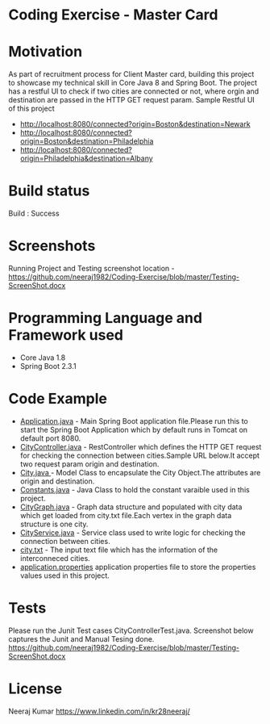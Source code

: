 <h1> Coding Exercise - Master Card </h1>

<h1> Motivation </h1>
As part of recruitment process for Client Master card, building this project to showcase my technical skill in Core Java 8 and Spring Boot.
The project has a restful UI to check if two cities are connected or not, where orgin and destination are passed in the HTTP GET request param.
Sample Restful UI of this project
<ul>
  <li><a href=#>http://localhost:8080/connected?origin=Boston&destination=Newark</a></li>
  <li><a href=#>http://localhost:8080/connected?origin=Boston&destination=Philadelphia</a></li>
  <li><a href=#>http://localhost:8080/connected?origin=Philadelphia&destination=Albany</a></li>
</ul>
  
  
<h1> Build status </h1>
Build : Success


<h1> Screenshots </h1>
Running Project and Testing screenshot location -<a href=#> https://github.com/neeraj1982/Coding-Exercise/blob/master/Testing-ScreenShot.docx </a>

<h1> Programming Language and Framework used </h1>
<ul>
<li> Core Java 1.8 </li>
<li> Spring Boot 2.3.1 </li>
</ul>

<h1> Code Example </h1>
<ul>
<li><a href="https://github.com/neeraj1982/Coding-Exercise/blob/master/src/main/java/com/city/Application.java">Application.java</a> - Main Spring Boot application file.Please run this to start the Spring Boot Application which by default runs in Tomcat on default port 8080. </li>
<li><a href="https://github.com/neeraj1982/Coding-Exercise/blob/master/src/main/java/com/city/controller/CityController.java">CityController.java</a> - RestController which defines the HTTP GET request for checking the connection between cities.Sample URL below.It accept two request 
param origin and destination. <a href = http://localhost:8080/connected?origin=Boston&destination=Newark </a> </li>
<li><a href="https://github.com/neeraj1982/Coding-Exercise/blob/master/src/main/java/com/city/model/City.java">City.java </a> - Model Class to encapsulate the City Object.The attributes are origin and destination. </li>
<li><a href="https://github.com/neeraj1982/Coding-Exercise/blob/master/src/main/java/com/city/model/Constants.java">Constants.java</a> - Java Class to hold the constant varaible used in this project. </li>
<li><a href="https://github.com/neeraj1982/Coding-Exercise/blob/master/src/main/java/com/city/service/CityGraph.java">CityGraph.java</a> - Graph data structure and populated with city data which get loaded from city.txt file.Each vertex in the graph data structure is one city. </li>
<li><a href="https://github.com/neeraj1982/Coding-Exercise/blob/master/src/main/java/com/city/service/CityService.java">CityService.java</a> - Service class used to write logic for checking the connection between cities.</li>
<li><a href="https://github.com/neeraj1982/Coding-Exercise/blob/master/src/main/resources/city.txt">city.txt</a> - The input text file which has the information of the interconneced cities.</a></li>
<li><a href="https://github.com/neeraj1982/Coding-Exercise/blob/master/src/main/resources/application.properties">application.properties</a> application properties file to store the properties values used in this project.</li>
</ul>


<h1>Tests</h1>
Please run the Junit Test cases CityControllerTest.java.
Screenshot below captures the Junit and Manual Tesing done. 
<a href=#>https://github.com/neeraj1982/Coding-Exercise/blob/master/Testing-ScreenShot.docx </a>

<h1>License</h1>
Neeraj Kumar <a href=#> https://www.linkedin.com/in/kr28neeraj/ </a>









